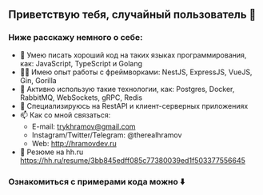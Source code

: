## Приветствую тебя, случайный пользователь 👋
### Ниже расскажу немного о себе:
- :rocket: Умею писать хороший код на таких языках программирования, как: JavaScript, TypeScript и Golang
- :man_student: Имею опыт работы с фреймворками: NestJS, ExpressJS, VueJS, Gin, Gorilla
- :muscle: Активно использую такие технологии, как: Postgres, Docker, RabbitMQ, WebSockets, gRPC, Redis
- :sparkling_heart: Специализируюсь на RestAPI и клиент-серверных приложениях
- 📫 Как со мной связаться: 
  - E-mail: trykhramov@gmail.com
  - Instagram/Twitter/Telegram: @therealhramov
  - Web: http://hramovdev.ru
- :calling: Резюме на hh.ru https://hh.ru/resume/3bb845edff085c77380039ed1f503377556645

### Ознакомиться с примерами кода можно :arrow_down:
